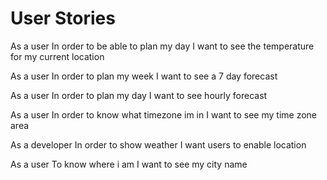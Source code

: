 # User Stories

As a user
In order to be able to plan my day
I want to see the temperature for my current location 

As a user 
In order to plan my week
I want to see a 7 day forecast

As a user 
In order to plan my day
I want to see hourly forecast

As a user 
In order to know what timezone im in
I want to see my time zone area

As a developer
In order to show weather
I want users to enable location

As a user
To know where i am 
I want to see my city name

